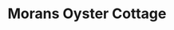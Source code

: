 ---
title: "Morans Oyster Cottage"
address: "Moran's Oyster Cottage, The Weir, Kilcolgan, Co. Galway"
tel: "+353 (0)91 79 6113"
county: "Galway"
category: "Seafood Restaurants"
type: "Content"
lat: "53.20042419433594"
lng: "-8.883623123168945"
---